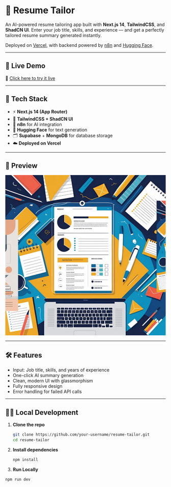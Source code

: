 # 🎯 Resume Tailor

An AI-powered resume tailoring app built with **Next.js 14**, **TailwindCSS**, and **ShadCN UI**. Enter your job title, skills, and experience — and get a perfectly tailored resume summary generated instantly.

Deployed on [Vercel](https://vercel.com), with backend powered by [n8n](https://n8n.io) and [Hugging Face](https://huggingface.co).

---

## 🚀 Live Demo

🔗 [Click here to try it live](https://your-vercel-deployment-url.vercel.app)

---

## 📂 Tech Stack

- ⚡ **Next.js 14 (App Router)**
- 💅 **TailwindCSS + ShadCN UI**
- 🔌 **n8n** for AI integration
- 🤖 **Hugging Face** for text generation
- 🗂️ **Supabase** + **MongoDB** for database storage
- ☁️ **Deployed on Vercel**

---

## 📸 Preview

![Resume Tailor Preview](public/resumebg.png)

---

## 🛠️ Features

- Input: Job title, skills, and years of experience
- One-click AI summary generation
- Clean, modern UI with glassmorphism
- Fully responsive design
- Error handling for failed API calls

---

## 🧑‍💻 Local Development

1. **Clone the repo**
   ```bash
   git clone https://github.com/your-username/resume-tailor.git
   cd resume-tailor

2. **Install dependencies**
   ```bash
   npm install
3. **Run Locally**

  ```bash
  npm run dev

